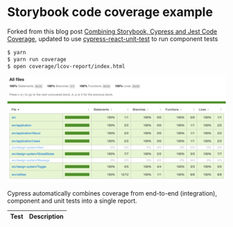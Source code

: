 # Storybook code coverage example

Forked from this blog post [Combining Storybook, Cypress and Jest Code Coverage](https://dev.to/penx/combining-storybook-cypress-and-jest-code-coverage-4pa5), updated to use [cypress-react-unit-test](https://github.com/bahmutov/cypress-react-unit-test) to run component tests

```shell
$ yarn
$ yarn run coverage
$ open coverage/lcov-report/index.html
```

![Coverage](images/coverage.png)

Cypress automatically combines coverage from end-to-end (integration), component and unit tests into a single report.

Test | Description
--- | ---

